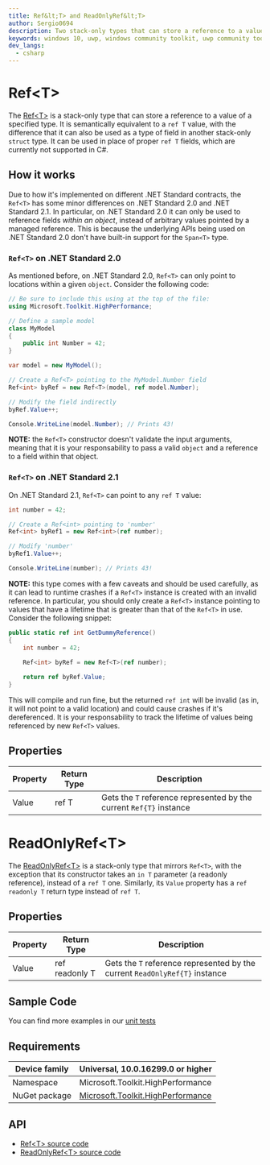 ```yaml
---
title: Ref&lt;T> and ReadOnlyRef&lt;T>
author: Sergio0694
description: Two stack-only types that can store a reference to a value of a specified type
keywords: windows 10, uwp, windows community toolkit, uwp community toolkit, uwp toolkit, parallel, high performance, net core, net standard
dev_langs:
  - csharp
---
```


# Ref&lt;T>

The [Ref&lt;T>](https://docs.microsoft.com/dotnet/api/microsoft.toolkit.highperformance.ref-1) is a stack-only type that can store a reference to a value of a specified type. It is semantically equivalent to a `ref T` value, with the difference that it can also be used as a type of field in another stack-only `struct` type. It can be used in place of proper `ref T` fields, which are currently not supported in C#.

## How it works

Due to how it's implemented on different .NET Standard contracts, the `Ref<T>` has some minor differences on .NET Standard 2.0 and .NET Standard 2.1. In particular, on .NET Standard 2.0 it can only be used to reference fields _within an object_, instead of arbitrary values pointed by a managed reference. This is because the underlying APIs being used on .NET Standard 2.0 don't have built-in support for the `Span<T>` type.

### `Ref<T>` on .NET Standard 2.0

As mentioned before, on .NET Standard 2.0, `Ref<T>` can only point to locations within a given `object`. Consider the following code:

```csharp
// Be sure to include this using at the top of the file:
using Microsoft.Toolkit.HighPerformance;

// Define a sample model
class MyModel
{
    public int Number = 42;
}

var model = new MyModel();

// Create a Ref<T> pointing to the MyModel.Number field
Ref<int> byRef = new Ref<T>(model, ref model.Number);

// Modify the field indirectly
byRef.Value++;

Console.WriteLine(model.Number); // Prints 43!
```

**NOTE:** the `Ref<T>` constructor doesn't validate the input arguments, meaning that it is your responsability to pass a valid `object` and a reference to a field within that object.

### `Ref<T>` on .NET Standard 2.1

On .NET Standard 2.1, `Ref<T>` can point to any `ref T` value:

```csharp
int number = 42;

// Create a Ref<int> pointing to 'number'
Ref<int> byRef1 = new Ref<int>(ref number);

// Modify 'number'
byRef1.Value++;

Console.WriteLine(number); // Prints 43!
```

**NOTE:** this type comes with a few caveats and should be used carefully, as it can lead to runtime crashes if a `Ref<T>` instance is created with an invalid reference. In particular, you should only create a `Ref<T>` instance pointing to values that have a lifetime that is greater than that of the `Ref<T>` in use. Consider the following snippet:

```csharp
public static ref int GetDummyReference()
{
    int number = 42;

    Ref<int> byRef = new Ref<T>(ref number);
        
    return ref byRef.Value;        
}
```

This will compile and run fine, but the returned `ref int` will be invalid (as in, it will not point to a valid location) and could cause crashes if it's dereferenced. It is your responsability to track the lifetime of values being referenced by new `Ref<T>` values.

## Properties

| Property | Return Type | Description |
| -- | -- | -- |
| Value | ref T | Gets the `T` reference represented by the current `Ref{T}` instance |

# ReadOnlyRef&lt;T>

The [ReadOnlyRef&lt;T>](https://docs.microsoft.com/dotnet/api/microsoft.toolkit.highperformance.readonlyref-1) is a stack-only type that mirrors `Ref<T>`, with the exception that its constructor takes an `in T` parameter (a readonly reference), instead of a `ref T` one. Similarly, its `Value` property has a `ref readonly T` return type instead of `ref T`. 

## Properties

| Property | Return Type | Description |
| -- | -- | -- |
| Value | ref readonly T | Gets the `T` reference represented by the current `ReadOnlyRef{T}` instance |

## Sample Code

You can find more examples in our [unit tests](https://github.com/Microsoft/WindowsCommunityToolkit//blob/master/UnitTests/UnitTests.HighPerformance.Shared)

## Requirements

| Device family | Universal, 10.0.16299.0 or higher |
| --- | --- |
| Namespace | Microsoft.Toolkit.HighPerformance |
| NuGet package | [Microsoft.Toolkit.HighPerformance](https://www.nuget.org/packages/Microsoft.Toolkit.HighPerformance/) |

## API

* [Ref&lt;T> source code](https://github.com/Microsoft/WindowsCommunityToolkit//blob/master/Microsoft.Toolkit.HighPerformance)
* [ReadOnlyRef&lt;T> source code](https://github.com/Microsoft/WindowsCommunityToolkit//blob/master/Microsoft.Toolkit.HighPerformance)
